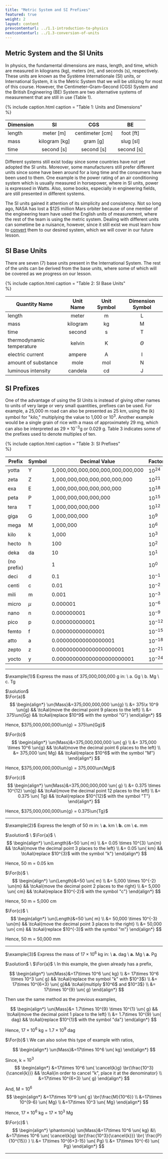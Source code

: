 ```yaml
---
title: "Metric System and SI Prefixes"
featured: true
weight: 2
layout: content
prevcontenturl: ../1.1-introduction-to-physics
nextcontenturl: ../1.3-conversion-of-units
---
```


## Metric System and the SI Units
In physics, the fundamental dimensions are mass, length, and time, which are measured in kilograms (kg), meters (m), and seconds (s), respectively. These units are known as the Système Internationale (SI) units, or International System, it is the Metric System that we will be utilizing for most of this course. However, the Centimeter–Gram–Second (CGS) System and the British Engineering (BE) System are two alternative systems of measurement that are still in use (Table 1).

{% include caption.html
    caption = "Table 1: Units and Dimensions"    
%}

| Dimension |      SI       |       CGS       |     BE     |
| --------- |:-------------:|:---------------:|:----------:|
| length    |   meter [m]   | centimeter [cm] | foot [ft]  |
| mass      | kilogram [kg] |    gram [g]     | slug [sl]  |
| time      |  second [s]   |   second [s]    | second [s] |


Different systems still exist today since some countries have not yet adopted the SI units. Moreover, some manufacturers still prefer different units since some have been around for a long time and the consumers have been used to them. One example is the power rating of an air conditioning system which is usually measured in horsepower, where in SI units, power is expressed in Watts. Also, some books, especially in engineering fields, are still presented in different systems.

The SI units gained it attention of its simplicity and consistency. Not so long ago, NASA has lost a $125 million Mars orbiter because of one member of the engineering team have used the English units of measurement, where the rest of the team is using the metric system. Dealing with different units can sometime be a nuisance, however, since it still exist we must learn how to [convert](../1.3-conversion-of-units) them to our desired system, which we will cover in our future lesson.




## SI Base Units
There are seven (7) base units present in the International System. The rest of the units can be derived from the base units, where some of which will be covered as we progress on our lesson.

{% include caption.html
    caption = "Table 2: SI Base Units"    
%}

|       Quantity Name       | Unit Name | Unit Symbol | Dimension Symbol |
|---------------------------|:---------:|:-----------:|:----------------:|
|          length           |   meter   |      m      |        L         |
|           mass            | kilogram  |     kg      |        M         |
|           time            |  second   |      s      |        T         |
| thermodynamic temperature |  kelvin   |      K      |     $\Theta$     |
|     electric current      |  ampere   |      A      |        I         |
|    amount of substance    |   mole    |     mol     |        N         |
|    luminous intensity     |  candela  |     cd      |        J         |

## SI Prefixes
One of the advantage of using the SI Units is instead of giving other names to units of very large or very small quantities, prefixes can be used. For example, a 25,000 m road can also be presented as 25 km, using the (k) symbol for "*kilo*," multiplying the value to 1,000 or $10^3$. Another example would be a single grain of rice with a mass of approximately 29 mg, which can also be interpreted as $29\times 10^{-3}$g or 0.029 g. Table 3 indicates some of the prefixes used to denote multiples of ten.


{% include caption.html
    caption = "Table 3: SI Prefixes"    
%}

| Prefix      | Symbol | Decimal Value                     | Factor     |
| ----------- | ------ | --------------------------------- | ---------- |
| yotta       | Y      | 1,000,000,000,000,000,000,000,000 | $10^{24}$  |
| zeta        | Z      | 1,000,000,000,000,000,000,000     | $10^{21}$  |
| exa         | E      | 1,000,000,000,000,000,000         | $10^{18}$  |
| peta        | P      | 1,000,000,000,000,000             | $10^{15}$  |
| tera        | T      | 1,000,000,000,000                 | $10^{12}$  |
| giga        | G      | 1,000,000,000                     | $10^{9}$   |
| mega        | M      | 1,000,000                         | $10^{6}$   |
| kilo        | k      | 1,000                             | $10^{3}$   |
| hecto       | h      | 100                               | $10^{2}$   |
| deka        | da     | 10                                | $10^{1}$   |
| (no prefix) |        | 1                                 | $10^0$     |
| deci        | d      | 0.1                               | $10^{-1}$  |
| centi       | c      | 0.01                              | $10^{-2}$  |
| mili        | m      | 0.001                             | $10^{-3}$  |
| micro       | $\mu$  | 0.000001                          | $10^{-6}$  |
| nano        | n      | 0.000000001                       | $10^{-9}$  |
| pico        | p      | 0.000000000001                    | $10^{-12}$ |
| femto       | f      | 0.000000000000001                 | $10^{-15}$ |
| atto        | a      | 0.000000000000000001              | $10^{-18}$ |
| zepto       | z      | 0.000000000000000000001           | $10^{-21}$ |
| yocto       | y      | 0.000000000000000000000001        | $10^{-24}$ |



---
$\example{1}$ 
Express the mass of 375,000,000,000 g in: \\
    a. Gg \\
    b. Mg \\
    c. Tg

$\solution$ \
$\For{a}$
$$
\begin{align*}
	\un{Mass}&=375,000,000,000 \un{g} \\
			&= 375\x 10^9 \un{g}	&& \tcAal{move the decimal point 9 places to the left} \\
			&= 375\un{Gg}	&& \tcAal{replace $10^9$ with the symbol "G"}
\end{align*}
$$

Hence, $375,000,000,000\un{g} = 375\un{Gg}$



$\For{b}$
$$
\begin{align*}
	\un{Mass}&=375,000,000,000 \un{ g} \\
			&= 375,000 \times 10^6 \un{g}	&& \tcAal{move the decimal point 6 places to the left} \\
			&= 375,000 \un{ Mg}	&& \tcAal{replace $10^6$ with the symbol "M"}
\end{align*}
$$

Hence, $375,000,000,000\un{g} = 375,000\un{Mg}$


$\For{c}$
$$
\begin{align*}
	\un{Mass}&=375,000,000,000 \un{ g} \\
			&= 0.375 \times 10^{12} \un{g}	&& \tcAal{move the decimal point 12 places to the left} \\
			&= 0.375 \un{ Tg}	&& \tcAal{replace $10^{12}$ with the symbol "T"}
\end{align*}
$$

Hence, $375,000,000,000\un{g} = 0.375\un{Tg}$




---
$\example{2}$
Express the length of 50 m in: \\
**a.** km \\
**b.** cm \\
**c.** mm


$\solution$ \\
$\For{a}$ \\
$$
\begin{align*}
	\un{Length}&=50 \un{ m} \\
			&= 0.05 \times 10^{3} \un{m}	&& \tcAal{move the decimal point 3 places to the left} \\
			&= 0.05 \un{ km}	&& \tcAal{replace $10^{3}$ with the symbol "k"}
\end{align*}
$$

Hence, 50 m = 0.05 km


$\For{b}$ \\
$$
\begin{align*}
	\un{Length}&=50 \un{ m} \\
			&= 5,000 \times 10^{-2} \un{m}	&& \tcAal{move the decimal point 2 places to the right} \\
			&= 5,000 \un{ cm}	&& \tcAal{replace $10^{-2}$ with the symbol "c"}
\end{align*}
$$

Hence, 50 m = 5,000 cm


$\For{c}$ \\
$$
\begin{align*}
	\un{Length}&=50 \un{ m} \\
			&= 50,000 \times 10^{-3} \un{m}	&& \tcAal{move the decimal point 3 places to the right} \\
			&= 50,000 \un{ cm}	&& \tcAal{replace $10^{-3}$ with the symbol "m"}
\end{align*}
$$

Hence, 50 m = 50,000 mm





---
$\example{3}$
Express the mass of $17\times 10^6$ kg in: \\
**a.** dag \\
**a.** Mg \\
**a.** Pg



$\solution$ \\
$\For{a}$ \\
In this example, the given already has a prefix,

$$
\begin{align*}
	\un{Mass}&=17\times 10^6 \un{ kg} \\
			&= 17\times 10^6 \times 10^3 \un{ g}	&& \tcAal{replace the symbol "k" with $10^3$} \\
			&= 17\times 10^{6+3} \un{ g}&& \tcAal{multiply $10^6$ and $10^3$} \\
			&= 17\times 10^{9} \un{ g} 
\end{align*}
$$

Then use the same method as the previous examples,

$$
\begin{align*}
	\un{Mass}&= 1.7\times 10^{9} \times 10^{1} \un{ g}	&& \tcAal{move the decimal point 1 place to the left} \\
			&= 1.7\times 10^{9} \un{ dag}	&& \tcAal{replace $10^{1}$ with the symbol "da"}
\end{align*}
$$

Hence, $17\times 10^6$ kg = $1.7\times 10^{9}$ dag


$\For{b}$ \\
We can also solve this type of example with ratios,

$$
\begin{align*}
	\un{Mass}&=17\times 10^6 \un{ kg}
\end{align*}
$$

Since, k = $10^3$
$$
\begin{align*}
	&=17\times 10^6 \un{ \cancel{k}g} \br{\frac{10^3}{\cancel{k}}} 
		&& \tcAal{in order to cancel "k", place it at the denominator} \\
	&=17\times 10^{6+3} \un{ g}
\end{align*}
$$

And, M = $10^6$
$$
\begin{align*}
	&=17\times 10^9 \un{ g} \br{\frac{M}{10^6}} \\
	&=17\times 10^{9-6} \un{ Mg} \\
	&=17\times 10^3 \un{ Mg}
\end{align*}
$$

Hence, $17\times 10^6$ kg = $17\times 10^3$ Mg


$\For{c}$ \\
$$
\begin{align*}
	\phantom{a} \un{Mass}&=17\times 10^6 \un{ kg} &\\
			&=17\times 10^6 \un{ \cancel{k}g} \br{\frac{10^3}{\cancel{k}}}  
				\br{ \frac{P}{10^{15}} } \\
			&= 17\times 10^{6+3-15} \un{ Pg} \\
			&= 17\times 10^{-6} \un{ Pg}
\end{align*}
$$

---




